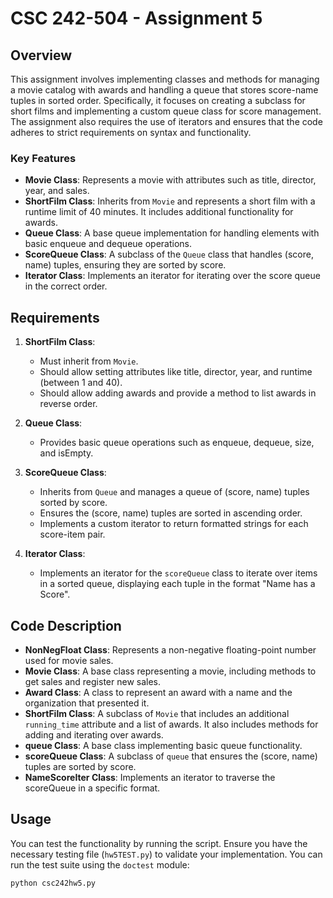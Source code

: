 # CSC 242-504 - Assignment 5

## Overview

This assignment involves implementing classes and methods for managing a movie catalog with awards and handling a queue that stores score-name tuples in sorted order. Specifically, it focuses on creating a subclass for short films and implementing a custom queue class for score management. The assignment also requires the use of iterators and ensures that the code adheres to strict requirements on syntax and functionality.

### Key Features

- **Movie Class**: Represents a movie with attributes such as title, director, year, and sales.
- **ShortFilm Class**: Inherits from `Movie` and represents a short film with a runtime limit of 40 minutes. It includes additional functionality for awards.
- **Queue Class**: A base queue implementation for handling elements with basic enqueue and dequeue operations.
- **ScoreQueue Class**: A subclass of the `Queue` class that handles (score, name) tuples, ensuring they are sorted by score.
- **Iterator Class**: Implements an iterator for iterating over the score queue in the correct order.

## Requirements

1. **ShortFilm Class**:
    - Must inherit from `Movie`.
    - Should allow setting attributes like title, director, year, and runtime (between 1 and 40).
    - Should allow adding awards and provide a method to list awards in reverse order.

2. **Queue Class**:
    - Provides basic queue operations such as enqueue, dequeue, size, and isEmpty.

3. **ScoreQueue Class**:
    - Inherits from `Queue` and manages a queue of (score, name) tuples sorted by score.
    - Ensures the (score, name) tuples are sorted in ascending order.
    - Implements a custom iterator to return formatted strings for each score-item pair.

4. **Iterator Class**:
    - Implements an iterator for the `scoreQueue` class to iterate over items in a sorted queue, displaying each tuple in the format "Name has a Score".

## Code Description

- **NonNegFloat Class**: Represents a non-negative floating-point number used for movie sales.
- **Movie Class**: A base class representing a movie, including methods to get sales and register new sales.
- **Award Class**: A class to represent an award with a name and the organization that presented it.
- **ShortFilm Class**: A subclass of `Movie` that includes an additional `running_time` attribute and a list of awards. It also includes methods for adding and iterating over awards.
- **queue Class**: A base class implementing basic queue functionality.
- **scoreQueue Class**: A subclass of `queue` that ensures the (score, name) tuples are sorted by score.
- **NameScoreIter Class**: Implements an iterator to traverse the scoreQueue in a specific format.

## Usage

You can test the functionality by running the script. Ensure you have the necessary testing file (`hw5TEST.py`) to validate your implementation. You can run the test suite using the `doctest` module:

```bash
python csc242hw5.py
